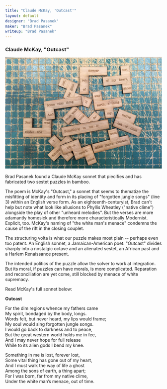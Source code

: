 ```yaml
---
title: "Claude McKay, 'Outcast'"
layout: default
designer: "Brad Pasanek"
maker: "Brad Pasanek"
writeup: "Brad Pasanek"
---
```


### Claude McKay, "Outcast"

![Sestet, Outcast](../images/McKay-sestet.jpg)

Brad Pasanek found a Claude McKay sonnet that piecifies and has fabricated two sestet puzzles in bamboo. 

The poem is McKay's "Outcast," a sonnet that seems to thematize the misfitting of identity and form in its placing of 
"forgotten jungle songs" (line 3) within an English verse form. As an eighteenth-centuryist, Brad can't help but 
note what look like allusions to Phyllis Wheatley ("native clime") alongside the play of other "unheard melodies". But the verses are 
more adamantly homesick and therefore more characteristically Modernist. Explicit, too. McKay's naming of "the white man's menace" condemns the cause of the rift in the closing couplet.

The structuring volta is what our puzzle makes most plain -- perhaps even too patent. An English sonnet, a Jamaican-American poet: 
"Outcast" divides sharply into a nostalgic octave and an alienated sestet, an African past and a Harlem Renaissance present. 

The intended politics of the puzzle allow the solver to work at integration. But its moral, if puzzles can have morals, is more complicated. Reparation and reconciliation are yet come, still blocked by menace of white supremacy. 

Read McKay's full sonnet below: 

**Outcast**  

For the dim regions whence my fathers came  
My spirit, bondaged by the body, longs.  
Words felt, but never heard, my lips would frame;  
My soul would sing forgotten jungle songs.  
I would go back to darkness and to peace,  
But the great western world holds me in fee,  
And I may never hope for full release  
While to its alien gods I bend my knee.  

Something in me is lost, forever lost,  
Some vital thing has gone out of my heart,  
And I must walk the way of life a ghost  
Among the sons of earth, a thing apart;  
For I was born, far from my native clime,  
Under the white man’s menace, out of time.  
